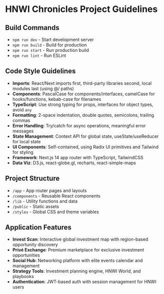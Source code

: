 # HNWI Chronicles Project Guidelines

## Build Commands
- `npm run dev` - Start development server
- `npm run build` - Build for production
- `npm run start` - Run production build
- `npm run lint` - Run ESLint

## Code Style Guidelines
- **Imports**: React/Next imports first, third-party libraries second, local modules last (using @/ paths)
- **Components**: PascalCase for components/interfaces, camelCase for hooks/functions, kebab-case for filenames
- **TypeScript**: Use strong typing for props, interfaces for object types, avoid `any`
- **Formatting**: 2-space indentation, double quotes, semicolons, trailing commas
- **Error Handling**: Try/catch for async operations, meaningful error messages
- **State Management**: Context API for global state, useState/useReducer for local state
- **UI Components**: Self-contained, using Radix UI primitives and Tailwind for styling
- **Framework**: Next.js 14 app router with TypeScript, TailwindCSS
- **Data Viz**: D3.js, react-globe.gl, recharts, react-simple-maps

## Project Structure
- `/app` - App router pages and layouts
- `/components` - Reusable React components
- `/lib` - Utility functions and data
- `/public` - Static assets
- `/styles` - Global CSS and theme variables

## Application Features
- **Invest Scan**: Interactive global investment map with region-based opportunity discovery
- **Privé Exchange**: Premium marketplace for exclusive investment opportunities
- **Social Hub**: Networking platform with elite events calendar and management
- **Strategy Tools**: Investment planning engine, HNWI World, and playbooks
- **Authentication**: JWT-based auth with session management for HNWI users